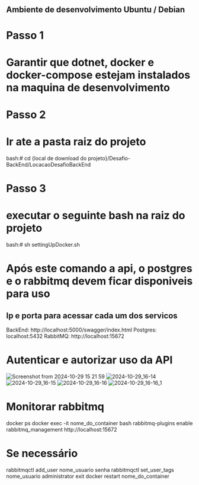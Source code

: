 ## Ambiente de desenvolvimento Ubuntu / Debian
# Passo 1
# Garantir que dotnet, docker e docker-compose estejam instalados na maquina de desenvolvimento

# Passo 2
# Ir ate a pasta raiz do projeto
bash:# cd {local de download do projeto}/Desafio-BackEnd/LocacaoDesafioBackEnd

# Passo 3
# executar o seguinte bash na raiz do projeto
bash:# sh settingUpDocker.sh 

# Após este comando a api, o postgres e o rabbitmq devem ficar disponiveis para uso


## Ip e porta para acessar cada um dos servicos
BackEnd: http://localhost:5000/swagger/index.html
Postgres: localhost:5432
RabbitMQ: http://localhost:15672


# Autenticar e autorizar uso da API
![Screenshot from 2024-10-29 15 21 59](https://github.com/user-attachments/assets/b06bcdcb-2ae1-4cd9-85b1-d1807b8872f3)
![2024-10-29_16-14](https://github.com/user-attachments/assets/65792a00-b066-4547-956b-4d4c9f9b52af)
![2024-10-29_16-15](https://github.com/user-attachments/assets/8b4725bb-bd52-481f-8ea0-699f9fa7db8d)
![2024-10-29_16-16](https://github.com/user-attachments/assets/5dd0482e-9166-417d-ae10-29804a8ad714)
![2024-10-29_16-16_1](https://github.com/user-attachments/assets/ef1dc124-89d6-46f2-bc9e-2b25d84f2bca)




# Monitorar rabbitmq
docker ps
docker exec -it nome_do_container bash
rabbitmq-plugins enable rabbitmq_management
http://localhost:15672
# Se necessário
rabbitmqctl add_user nome_usuario senha
rabbitmqctl set_user_tags nome_usuario administrator
exit
docker restart nome_do_container
